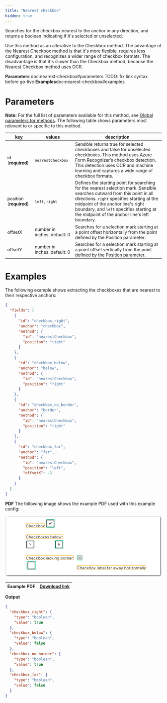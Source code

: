 ```yaml
---
title: "Nearest checkbox"
hidden: true
---
```

Searches for the checkbox nearest to the anchor in any direction, and returns a boolean indicating if it's selected or unselected. 

Use this method as an alterative to the Checkbox method. The advantage of the Nearest Checkbox method is that it's more flexible, requires less configuration, and recognizes a wider range of checkbox formats. The disadvantage is that it's slower than the Checkbox method, because the Nearest Checkbox method uses OCR. 



**Parameters** doc:nearest-checkbox#parameters TODO: fix link syntax before go-live
**Examples**doc:nearest-checkbox#examples

Parameters
=====

**Note:** For the full list of parameters available for this method, see [Global parameters for methods](doc:method#global-parameters-for-methods). The following table shows parameters most relevant to or specific to this method.

| key                     | values                       | description                                                  |
| ----------------------- | ---------------------------- | ------------------------------------------------------------ |
| id (**required**)       | `nearestCheckbox`            | Sensible returns true for selected checkboxes and false for unselected checkboxes. This method uses Azure Form Recognizer’s checkbox detection. This detection uses OCR and machine learning and captures a wide range of checkbox formats. |
| position (**required**) | `left`, `right`              | Defines the starting point for searching for the nearest selection mark. Sensible searches outward from this point in all directions.  `right`  specifies starting at the midpoint of the anchor line's right boundary, and `left` specifies starting at the midpoint of the anchor line's left boundary. |
| offsetX                 | number in inches. default: 0 | Searches for a selection mark starting at a point offset horizontally from the point defined by the Position parameter. |
| offsetY                 | number in inches. default: 0 | Searches for a selection mark starting at a point offset vertically from the point defined by the Position parameter. |

Examples
====

The following example shows extracting the checkboxes that are nearest to their respective anchors:

```json
{
  "fields": [
    {
      "id": "checkbox_right",
      "anchor": "checkbox",
      "method": {
        "id": "nearestCheckbox",
        "position": "right"
      }
    },
    {
      "id": "checkbox_below",
      "anchor": "below",
      "method": {
        "id": "nearestCheckbox",
        "position": "right"
      }
    },
    {
      "id": "checkbox_no_border",
      "anchor": "border",
      "method": {
        "id": "nearestCheckbox",
        "position": "right"
      }
    },
    {
      "id": "checkbox_far",
      "anchor": "far",
      "method": {
        "id": "nearestCheckbox",
        "position": "left",
        "offsetX": -2
      }
    }
  ]
}
```

**PDF**
The following image shows the example PDF used with this example config:



![Click to enlarge](https://raw.githubusercontent.com/sensible-hq/sensible-docs/main//readme-sync/assets/v0/images/final/nearest_checkbox.png)

| Example PDF | [Download link](https://raw.githubusercontent.com/sensible-hq/sensible-docs/main/readme-sync/assets/v0/pdfs/nearest_checkbox.pdf) |
| ----------- | ------------------------------------------------------------ |




**Output**

```json
{
  "checkbox_right": {
    "type": "boolean",
    "value": true
  },
  "checkbox_below": {
    "type": "boolean",
    "value": false
  },
  "checkbox_no_border": {
    "type": "boolean",
    "value": true
  },
  "checkbox_far": {
    "type": "boolean",
    "value": false
  }
}
```













